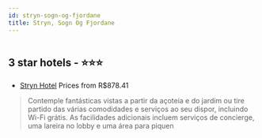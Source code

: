 ```yaml
---
id: stryn-sogn-og-fjordane
title: Stryn, Sogn Og Fjordane
---
```


<center><img src="https://i.travelapi.com/hotels/4000000/3710000/3700500/3700440/d5d2b726_z.jpg" alt="" /></center>


##  3 star hotels - ⭐️⭐️⭐️

-    [Stryn Hotel](https://www.hurb.com/br/aud/https://www.hurb.com/br/hotels/stryn/stryn-hotel-HT-LNN3?cmp=18055) Prices from R$878.41
   > Contemple fantásticas vistas a partir da açoteia e do jardim ou tire partido das várias comodidades e serviços ao seu dispor, incluindo Wi-Fi grátis. As facilidades adicionais incluem serviços de concierge, uma lareira no lobby e uma área para piquen
